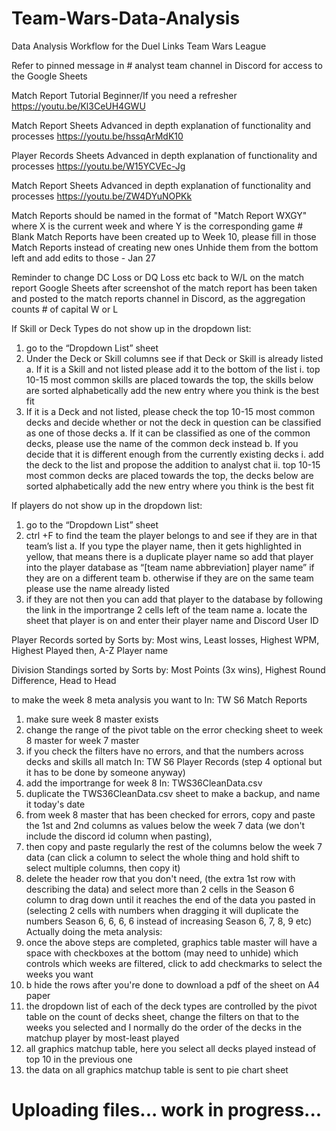 # Team-Wars-Data-Analysis
Data Analysis Workflow for the Duel Links Team Wars League

Refer to pinned message in # analyst team channel in Discord for access to the Google Sheets

Match Report Tutorial Beginner/If you need a refresher
https://youtu.be/Kl3CeUH4GWU

Match Report Sheets Advanced in depth explanation of functionality and processes
https://youtu.be/hssqArMdK10

Player Records Sheets Advanced in depth explanation of functionality and processes
https://youtu.be/W15YCVEc-Jg

Match Report Sheets Advanced in depth explanation of functionality and processes
https://youtu.be/ZW4DYuNOPKk

Match Reports should be named in the format of "Match Report WXGY" where X is the current week and where Y is the corresponding game #
Blank Match Reports have been created up to Week 10, please fill in those Match Reports instead of creating new ones
Unhide them from the bottom left and add edits to those - Jan 27

Reminder to change DC Loss or DQ Loss etc back to W/L on the match report Google Sheets after screenshot of the match report has been taken and posted to the match reports channel in Discord, as the aggregation counts # of capital W or L

If Skill or Deck Types do not show up in the dropdown list:
1. go to the “Dropdown List” sheet
2. Under the Deck or Skill columns see if that Deck or Skill is already listed
  a. If it is a Skill and not listed please add it to the bottom of the list
    i. top 10-15 most common skills are placed towards the top, the skills below are sorted alphabetically
      add the new entry where you think is the best fit
3. If it is a Deck and not listed, please check the top 10-15 most common decks and decide whether or not the deck in question can be classified as one of those decks
  a. If it can be classified as one of the common decks, please use the name of the common deck instead
  b. If you decide that it is different enough from the currently existing decks
    i. add the deck to the list and propose the addition to analyst chat
    ii. top 10-15 most common decks are placed towards the top, the decks below are sorted alphabetically
      add the new entry where you think is the best fit

If players do not show up in the dropdown list:
1. go to the “Dropdown List” sheet
2. ctrl +F to find the team the player belongs to and see if they are in that team’s list
  a. If you type the player name, then it gets highlighted in yellow, that means there is a duplicate player name
  so add that player into the player database as “[team name abbreviation] player name” if they are on a different team
  b. otherwise if they are on the same team please use the name already listed
3. if they are not then you can add that player to the database by following the link in the importrange 2 cells left of the team name
  a. locate the sheet that player is on and enter their player name and Discord User ID

Player Records sorted by
Sorts by: Most wins, Least losses, Highest WPM, Highest Played then, A-Z Player name

Division Standings sorted by
Sorts by: Most Points (3x wins), Highest Round Difference, Head to Head

to make the week 8 meta analysis you want to
In: TW S6 Match Reports
1. make sure week 8 master exists
2. change the range of the pivot table on the error checking sheet to week 8 master for week 7 master
3. if you check the filters have no errors, and that the numbers across decks and skills all match
In: TW S6 Player Records (step 4 optional but it has to be done by someone anyway)
4. add the importrange for week 8
In: TWS36CleanData.csv
5. duplicate the TWS36CleanData.csv sheet to make a backup, and name it today's date
6. from week 8 master that has been checked for errors, copy and paste the 1st and 2nd columns as values below the week 7 data (we don't include the discord id column when pasting), 
7. then copy and paste regularly the rest of the columns below the week 7 data (can click a column to select the whole thing and hold shift to select multiple columns, then copy it)
8. delete the header row that you don't need, (the extra 1st row with describing the data) and select more than 2 cells in the Season 6 column to drag down until it reaches the end of the data you pasted in (selecting 2 cells with numbers when dragging it will duplicate the numbers Season 6, 6, 6, 6 instead of increasing Season 6, 7, 8, 9 etc)
Actually doing the meta analysis:
9. once the above steps are completed, graphics table master will have a space with checkboxes at the bottom (may need to unhide) which controls which weeks are filtered, click to add checkmarks to select the weeks you want
9. b hide the rows after you're done to download a pdf of the sheet on A4 paper
10. the dropdown list of each of the deck types are controlled by the pivot table on the count of decks sheet, change the filters on that to the weeks you selected and I normally do the order of the decks in the matchup player by most-least played
11. all graphics matchup table, here you select all decks played instead of top 10 in the previous one
12. the data on all graphics matchup table is sent to pie chart sheet

# Uploading files... work in progress...


